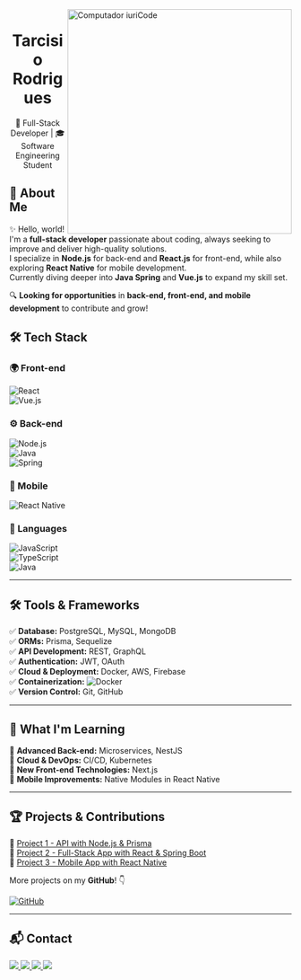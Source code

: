 <img src="https://raw.githubusercontent.com/MicaelliMedeiros/micaellimedeiros/master/image/computer-illustration.png" width="400px" align="right" alt="Computador iuriCode">

<h1 align="center">Tarcisio Rodrigues</h1>

<p align="center">
  🚀 Full-Stack Developer | 🎓 Software Engineering Student 
</p>



## 👋 About Me  
✨ Hello, world! I'm a **full-stack developer** passionate about coding, always seeking to improve and deliver high-quality solutions.  
I specialize in **Node.js** for back-end and **React.js** for front-end, while also exploring **React Native** for mobile development.  
Currently diving deeper into **Java Spring** and **Vue.js** to expand my skill set.  

🔍 **Looking for opportunities** in **back-end, front-end, and mobile development** to contribute and grow!  



## 🛠 Tech Stack  

### 🌍 Front-end  
![React](https://img.shields.io/badge/-React-61DAFB?style=flat-square&logo=react&logoColor=black)  
![Vue.js](https://img.shields.io/badge/-Vue.js-4FC08D?style=flat-square&logo=vue.js&logoColor=white)  

### ⚙️ Back-end  
![Node.js](https://img.shields.io/badge/-Node.js-339933?style=flat-square&logo=node.js&logoColor=white)  
![Java](https://img.shields.io/badge/-Java-007396?style=flat-square&logo=java&logoColor=white)  
![Spring](https://img.shields.io/badge/-Spring-6DB33F?style=flat-square&logo=spring&logoColor=white)  

### 📱 Mobile  
![React Native](https://img.shields.io/badge/-React%20Native-61DAFB?style=flat-square&logo=react&logoColor=black)  

### 🔧 Languages  
![JavaScript](https://img.shields.io/badge/-JavaScript-F7DF1E?style=flat-square&logo=javascript&logoColor=black)  
![TypeScript](https://img.shields.io/badge/-TypeScript-3178C6?style=flat-square&logo=typescript&logoColor=white)  
![Java](https://img.shields.io/badge/-Java-007396?style=flat-square&logo=java&logoColor=white)  

---

## 🛠 Tools & Frameworks  

✅ **Database:** PostgreSQL, MySQL, MongoDB  
✅ **ORMs:** Prisma, Sequelize  
✅ **API Development:** REST, GraphQL  
✅ **Authentication:** JWT, OAuth  
✅ **Cloud & Deployment:** Docker, AWS, Firebase  
✅ **Containerization:** ![Docker](https://img.shields.io/badge/-Docker-2496ED?style=flat-square&logo=docker&logoColor=white)  
✅ **Version Control:** Git, GitHub  

---

## 🚀 What I'm Learning  

📌 **Advanced Back-end:** Microservices, NestJS  
📌 **Cloud & DevOps:** CI/CD, Kubernetes  
📌 **New Front-end Technologies:** Next.js  
📌 **Mobile Improvements:** Native Modules in React Native  

---

## 🏆 Projects & Contributions  

🔹 [Project 1 - API with Node.js & Prisma](#)  
🔹 [Project 2 - Full-Stack App with React & Spring Boot](#)  
🔹 [Project 3 - Mobile App with React Native](#)  

More projects on my **GitHub**! 👇  

[![GitHub](https://img.shields.io/badge/-GitHub-181717?style=flat-square&logo=github&logoColor=white)](https://github.com/SEU_GITHUB)  

---

## 📬 Contact  

<p align="left">
  <a href="mailto:tarcisiorodrigues674@gmail.com">
    <img src="https://img.shields.io/badge/-Gmail-D14836?style=flat-square&logo=gmail&logoColor=white">
  </a>
  <a href="https://www.linkedin.com/in/tarcisio-rodrigues-201263222/">
    <img src="https://img.shields.io/badge/-LinkedIn-0A66C2?style=flat-square&logo=linkedin&logoColor=white">
  </a>
  <a href="https://api.whatsapp.com/send?phone=SEU_NUMERO">
    <img src="https://img.shields.io/badge/-WhatsApp-25D366?style=flat-square&logo=whatsapp&logoColor=white">
  </a>
  <a href="https://www.instagram.com/SEU_USUARIO">
    <img src="https://img.shields.io/badge/-Instagram-E4405F?style=flat-square&logo=instagram&logoColor=white">
  </a>
</p>
